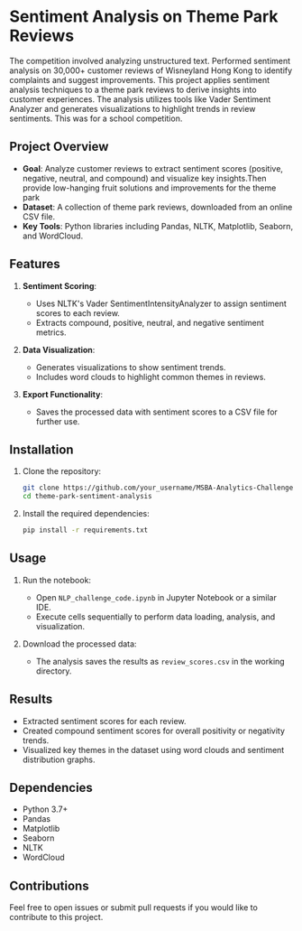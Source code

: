 # Sentiment Analysis on Theme Park Reviews

The competition involved analyzing unstructured text. Performed sentiment analysis on 30,000+ customer reviews of Wisneyland Hong Kong to identify complaints and suggest improvements.
This project applies sentiment analysis techniques to a theme park reviews to derive insights into customer experiences. 
The analysis utilizes tools like Vader Sentiment Analyzer and generates visualizations to highlight trends in review sentiments.
This was for a school competition. 

## Project Overview

- **Goal**: Analyze customer reviews to extract sentiment scores (positive, negative, neutral, and compound) and visualize key insights.Then provide low-hanging fruit solutions and improvements for the theme park
- **Dataset**: A collection of theme park reviews, downloaded from an online CSV file.
- **Key Tools**: Python libraries including Pandas, NLTK, Matplotlib, Seaborn, and WordCloud.

## Features

1. **Sentiment Scoring**:
   - Uses NLTK's Vader SentimentIntensityAnalyzer to assign sentiment scores to each review.
   - Extracts compound, positive, neutral, and negative sentiment metrics.

2. **Data Visualization**:
   - Generates visualizations to show sentiment trends.
   - Includes word clouds to highlight common themes in reviews.

3. **Export Functionality**:
   - Saves the processed data with sentiment scores to a CSV file for further use.

## Installation

1. Clone the repository:
   ```bash
   git clone https://github.com/your_username/MSBA-Analytics-Challenge.git
   cd theme-park-sentiment-analysis
   ```

2. Install the required dependencies:
   ```bash
   pip install -r requirements.txt
   ```

## Usage

1. Run the notebook:
   - Open `NLP_challenge_code.ipynb` in Jupyter Notebook or a similar IDE.
   - Execute cells sequentially to perform data loading, analysis, and visualization.

2. Download the processed data:
   - The analysis saves the results as `review_scores.csv` in the working directory.

## Results

- Extracted sentiment scores for each review.
- Created compound sentiment scores for overall positivity or negativity trends.
- Visualized key themes in the dataset using word clouds and sentiment distribution graphs.

## Dependencies

- Python 3.7+
- Pandas
- Matplotlib
- Seaborn
- NLTK
- WordCloud

## Contributions

Feel free to open issues or submit pull requests if you would like to contribute to this project.
